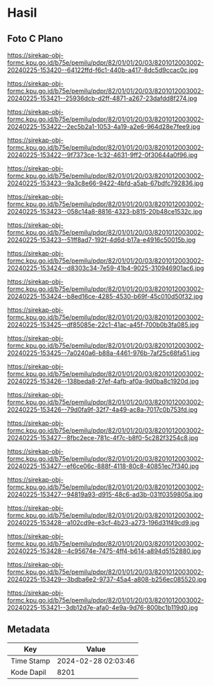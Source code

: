 # Hasil

## Foto C Plano

https://sirekap-obj-formc.kpu.go.id/b75e/pemilu/pdpr/82/01/01/20/03/8201012003002-20240225-153420--64122ffd-f6c1-440b-a417-8dc5d9ccac0c.jpg

https://sirekap-obj-formc.kpu.go.id/b75e/pemilu/pdpr/82/01/01/20/03/8201012003002-20240225-153421--25936dcb-d2ff-4871-a267-23dafdd8f274.jpg

https://sirekap-obj-formc.kpu.go.id/b75e/pemilu/pdpr/82/01/01/20/03/8201012003002-20240225-153422--2ec5b2a1-1053-4a19-a2e6-964d28e7fee9.jpg

https://sirekap-obj-formc.kpu.go.id/b75e/pemilu/pdpr/82/01/01/20/03/8201012003002-20240225-153422--9f7373ce-1c32-4631-9ff2-0f30644a0f96.jpg

https://sirekap-obj-formc.kpu.go.id/b75e/pemilu/pdpr/82/01/01/20/03/8201012003002-20240225-153423--9a3c8e66-9422-4bfd-a5ab-67bdfc792836.jpg

https://sirekap-obj-formc.kpu.go.id/b75e/pemilu/pdpr/82/01/01/20/03/8201012003002-20240225-153423--058c14a8-8816-4323-b815-20b48ce1532c.jpg

https://sirekap-obj-formc.kpu.go.id/b75e/pemilu/pdpr/82/01/01/20/03/8201012003002-20240225-153423--51ff8ad7-192f-4d6d-b17a-e4916c50015b.jpg

https://sirekap-obj-formc.kpu.go.id/b75e/pemilu/pdpr/82/01/01/20/03/8201012003002-20240225-153424--d8303c34-7e59-41b4-9025-310946901ac6.jpg

https://sirekap-obj-formc.kpu.go.id/b75e/pemilu/pdpr/82/01/01/20/03/8201012003002-20240225-153424--b8ed16ce-4285-4530-b69f-45c010d50f32.jpg

https://sirekap-obj-formc.kpu.go.id/b75e/pemilu/pdpr/82/01/01/20/03/8201012003002-20240225-153425--df85085e-22c1-41ac-a45f-700b0b3fa085.jpg

https://sirekap-obj-formc.kpu.go.id/b75e/pemilu/pdpr/82/01/01/20/03/8201012003002-20240225-153425--7a0240a6-b88a-4461-976b-7af25c68fa51.jpg

https://sirekap-obj-formc.kpu.go.id/b75e/pemilu/pdpr/82/01/01/20/03/8201012003002-20240225-153426--138beda8-27ef-4afb-af0a-9d0ba8c1920d.jpg

https://sirekap-obj-formc.kpu.go.id/b75e/pemilu/pdpr/82/01/01/20/03/8201012003002-20240225-153426--79d0fa9f-32f7-4a49-ac8a-7017c0b753fd.jpg

https://sirekap-obj-formc.kpu.go.id/b75e/pemilu/pdpr/82/01/01/20/03/8201012003002-20240225-153427--8fbc2ece-781c-4f7c-b8f0-5c282f3254c8.jpg

https://sirekap-obj-formc.kpu.go.id/b75e/pemilu/pdpr/82/01/01/20/03/8201012003002-20240225-153427--ef6ce06c-888f-4118-80c8-40851ec7f340.jpg

https://sirekap-obj-formc.kpu.go.id/b75e/pemilu/pdpr/82/01/01/20/03/8201012003002-20240225-153427--94819a93-d915-48c6-ad3b-031f0359805a.jpg

https://sirekap-obj-formc.kpu.go.id/b75e/pemilu/pdpr/82/01/01/20/03/8201012003002-20240225-153428--a102cd9e-e3cf-4b23-a273-196d31f49cd9.jpg

https://sirekap-obj-formc.kpu.go.id/b75e/pemilu/pdpr/82/01/01/20/03/8201012003002-20240225-153428--4c95674e-7475-4ff4-b614-a894d5152880.jpg

https://sirekap-obj-formc.kpu.go.id/b75e/pemilu/pdpr/82/01/01/20/03/8201012003002-20240225-153429--3bdba6e2-9737-45a4-a808-b256ec085520.jpg

https://sirekap-obj-formc.kpu.go.id/b75e/pemilu/pdpr/82/01/01/20/03/8201012003002-20240225-153421--3db12d7e-afa0-4e9a-9d76-800bc1b119d0.jpg


## Metadata

| Key        | Value               |
| ---------- | ------------------- |
| Time Stamp | 2024-02-28 02:03:46 |
| Kode Dapil | 8201                |



